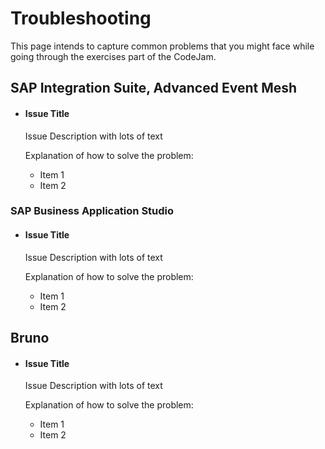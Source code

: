 # Troubleshooting

This page intends to capture common problems that you might face while going through the exercises part of the CodeJam. 

## SAP Integration Suite, Advanced Event Mesh

- #### Issue Title
  
  Issue Description with lots of text

  Explanation of how to solve the problem:
  - Item 1
  - Item 2 

### SAP Business Application Studio

- #### Issue Title
  
  Issue Description with lots of text

  Explanation of how to solve the problem:
  - Item 1
  - Item 2 


## Bruno

- #### Issue Title
  
  Issue Description with lots of text

  Explanation of how to solve the problem:
  - Item 1
  - Item 2 
